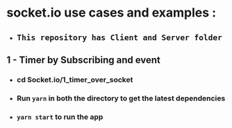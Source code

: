 # socket.io use cases and examples  :

- ## `This repository has Client and Server folder `

## 1 - Timer by Subscribing and event 
- ### cd Socket.io/1_timer_over_socket
- ###  Run `yarn` in both the directory to get the latest dependencies 
- ###  `yarn start` to run the app

